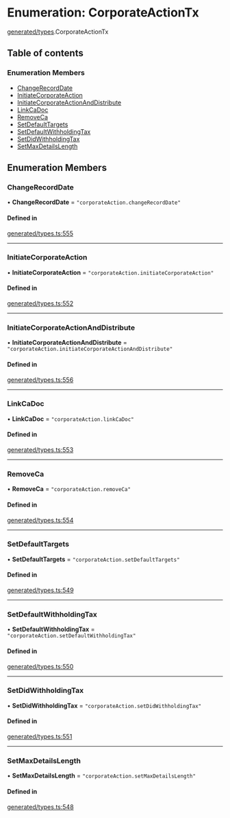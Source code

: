 # Enumeration: CorporateActionTx

[generated/types](../wiki/generated.types).CorporateActionTx

## Table of contents

### Enumeration Members

- [ChangeRecordDate](../wiki/generated.types.CorporateActionTx#changerecorddate)
- [InitiateCorporateAction](../wiki/generated.types.CorporateActionTx#initiatecorporateaction)
- [InitiateCorporateActionAndDistribute](../wiki/generated.types.CorporateActionTx#initiatecorporateactionanddistribute)
- [LinkCaDoc](../wiki/generated.types.CorporateActionTx#linkcadoc)
- [RemoveCa](../wiki/generated.types.CorporateActionTx#removeca)
- [SetDefaultTargets](../wiki/generated.types.CorporateActionTx#setdefaulttargets)
- [SetDefaultWithholdingTax](../wiki/generated.types.CorporateActionTx#setdefaultwithholdingtax)
- [SetDidWithholdingTax](../wiki/generated.types.CorporateActionTx#setdidwithholdingtax)
- [SetMaxDetailsLength](../wiki/generated.types.CorporateActionTx#setmaxdetailslength)

## Enumeration Members

### ChangeRecordDate

• **ChangeRecordDate** = ``"corporateAction.changeRecordDate"``

#### Defined in

[generated/types.ts:555](https://github.com/PolymeshAssociation/polymesh-sdk/blob/e978aefd/src/generated/types.ts#L555)

___

### InitiateCorporateAction

• **InitiateCorporateAction** = ``"corporateAction.initiateCorporateAction"``

#### Defined in

[generated/types.ts:552](https://github.com/PolymeshAssociation/polymesh-sdk/blob/e978aefd/src/generated/types.ts#L552)

___

### InitiateCorporateActionAndDistribute

• **InitiateCorporateActionAndDistribute** = ``"corporateAction.initiateCorporateActionAndDistribute"``

#### Defined in

[generated/types.ts:556](https://github.com/PolymeshAssociation/polymesh-sdk/blob/e978aefd/src/generated/types.ts#L556)

___

### LinkCaDoc

• **LinkCaDoc** = ``"corporateAction.linkCaDoc"``

#### Defined in

[generated/types.ts:553](https://github.com/PolymeshAssociation/polymesh-sdk/blob/e978aefd/src/generated/types.ts#L553)

___

### RemoveCa

• **RemoveCa** = ``"corporateAction.removeCa"``

#### Defined in

[generated/types.ts:554](https://github.com/PolymeshAssociation/polymesh-sdk/blob/e978aefd/src/generated/types.ts#L554)

___

### SetDefaultTargets

• **SetDefaultTargets** = ``"corporateAction.setDefaultTargets"``

#### Defined in

[generated/types.ts:549](https://github.com/PolymeshAssociation/polymesh-sdk/blob/e978aefd/src/generated/types.ts#L549)

___

### SetDefaultWithholdingTax

• **SetDefaultWithholdingTax** = ``"corporateAction.setDefaultWithholdingTax"``

#### Defined in

[generated/types.ts:550](https://github.com/PolymeshAssociation/polymesh-sdk/blob/e978aefd/src/generated/types.ts#L550)

___

### SetDidWithholdingTax

• **SetDidWithholdingTax** = ``"corporateAction.setDidWithholdingTax"``

#### Defined in

[generated/types.ts:551](https://github.com/PolymeshAssociation/polymesh-sdk/blob/e978aefd/src/generated/types.ts#L551)

___

### SetMaxDetailsLength

• **SetMaxDetailsLength** = ``"corporateAction.setMaxDetailsLength"``

#### Defined in

[generated/types.ts:548](https://github.com/PolymeshAssociation/polymesh-sdk/blob/e978aefd/src/generated/types.ts#L548)
